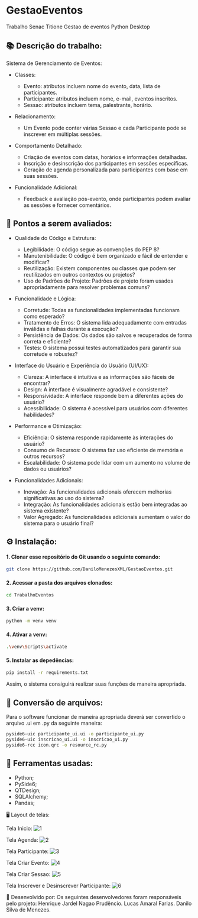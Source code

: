 # GestaoEventos
Trabalho Senac Titione Gestao de eventos Python Desktop

## 📚 Descrição do trabalho: 

Sistema de Gerenciamento de Eventos: 


* Classes:
  * Evento: atributos incluem nome do evento, data, lista de participantes.
  * Participante: atributos incluem nome, e-mail, eventos inscritos.
  * Sessao: atributos incluem tema, palestrante, horário.

* Relacionamento:
  * Um Evento pode conter várias Sessao e cada Participante pode se inscrever em múltiplas sessões.

* Comportamento Detalhado:
  * Criação de eventos com datas, horários e informações detalhadas.
  * Inscrição e desinscrição dos participantes em sessões específicas.
  * Geração de agenda personalizada para participantes com base em suas sessões.

* Funcionalidade Adicional:
  * Feedback e avaliação pós-evento, onde participantes podem avaliar as sessões e fornecer comentários.

 
## 📄 Pontos a serem avaliados:

* Qualidade do Código e Estrutura:
  * Legibilidade: O código segue as convenções do PEP 8?
  * Manutenibilidade: O código é bem organizado e fácil de entender e modificar?
  * Reutilização: Existem componentes ou classes que podem ser reutilizados em outros contextos ou projetos?
  * Uso de Padrões de Projeto: Padrões de projeto foram usados apropriadamente para resolver problemas comuns?
 
* Funcionalidade e Lógica:
  * Corretude: Todas as funcionalidades implementadas funcionam como esperado?
  * Tratamento de Erros: O sistema lida adequadamente com entradas inválidas e falhas durante a execução?
  * Persistência de Dados: Os dados são salvos e recuperados de forma correta e eficiente?
  * Testes: O sistema possui testes automatizados para garantir sua corretude e robustez?
  
* Interface do Usuário e Experiência do Usuário (UI/UX):
  * Clareza: A interface é intuitiva e as informações são fáceis de encontrar?
  * Design: A interface é visualmente agradável e consistente?
  * Responsividade: A interface responde bem a diferentes ações do usuário?
  * Acessibilidade: O sistema é acessível para usuários com diferentes habilidades?
 
* Performance e Otimização:
  * Eficiência: O sistema responde rapidamente às interações do usuário?
  * Consumo de Recursos: O sistema faz uso eficiente de memória e outros recursos?
  * Escalabilidade: O sistema pode lidar com um aumento no volume de dados ou usuários?
 
* Funcionalidades Adicionais:
  * Inovação: As funcionalidades adicionais oferecem melhorias significativas ao uso do sistema?
  * Integração: As funcionalidades adicionais estão bem integradas ao sistema existente?
  * Valor Agregado: As funcionalidades adicionais aumentam o valor do sistema para o usuário final?

## ⚙️ Instalação:

#### 1. Clonar esse repositório do Git usando o seguinte comando:
```bash
git clone https://github.com/DaniloMenezesXML/GestaoEventos.git
```
#### 2. Acessar a pasta dos arquivos clonados:
```bash
cd TrabalhoEventos
```
#### 3. Criar a venv:
```bash
python -m venv venv
```
#### 4. Ativar a venv:
```bash
.\venv\Scripts\activate
```
#### 5. Instalar as depedências: 
```bash
pip install -r requirements.txt
```
Assim, o sistema consiguirá realizar suas funções de maneira apropriada. 

## 📁 Conversão de arquivos: 

Para o software funcionar de maneira apropriada deverá ser convertido o arquivo .ui em .py da seguinte maneira:

```bash
pyside6-uic participante_ui.ui -o participante_ui.py
pyside6-uic inscricao_ui.ui -o inscricao_ui.py
pyside6-rcc icon.qrc -o resource_rc.py
```

## 🔧 Ferramentas usadas:

* Python;
* PySide6;
* QTDesign;
* SQLAlchemy;
* Pandas;

🖥️ Layout de telas:

Tela Inicio:
![1](https://github.com/DaniloMenezesXML/GestaoEventos/assets/141193621/07908ffc-c8a8-4479-945f-cce7539145a4)

Tela Agenda:
![2](https://github.com/DaniloMenezesXML/GestaoEventos/assets/141193621/7bc904fe-6183-4e61-bbb0-9fa05dbc4a6c)

Tela Participante:
![3](https://github.com/DaniloMenezesXML/GestaoEventos/assets/141193621/6b7f07e8-ed53-4785-9726-4d38e93a07e0)

Tela Criar Evento:
![4](https://github.com/DaniloMenezesXML/GestaoEventos/assets/141193621/cb3e7126-ef18-44a1-a821-dbcc03b1fb73)

Tela Criar Sessao:
![5](https://github.com/DaniloMenezesXML/GestaoEventos/assets/141193621/a2056d55-addf-4c03-9353-d364dc7ef3aa)

Tela Inscrever e Desinscrever Participante:
![6](https://github.com/DaniloMenezesXML/GestaoEventos/assets/141193621/4e492149-bde6-4466-a9e3-2056b963b5d9)

🧠 Desenvolvido por:
Os seguintes desenvolvedores foram responsáveis pelo projeto:
Henrique Jardel Nagao Prudêncio.
Lucas Amaral Farias.
Danilo Silva de Menezes.
